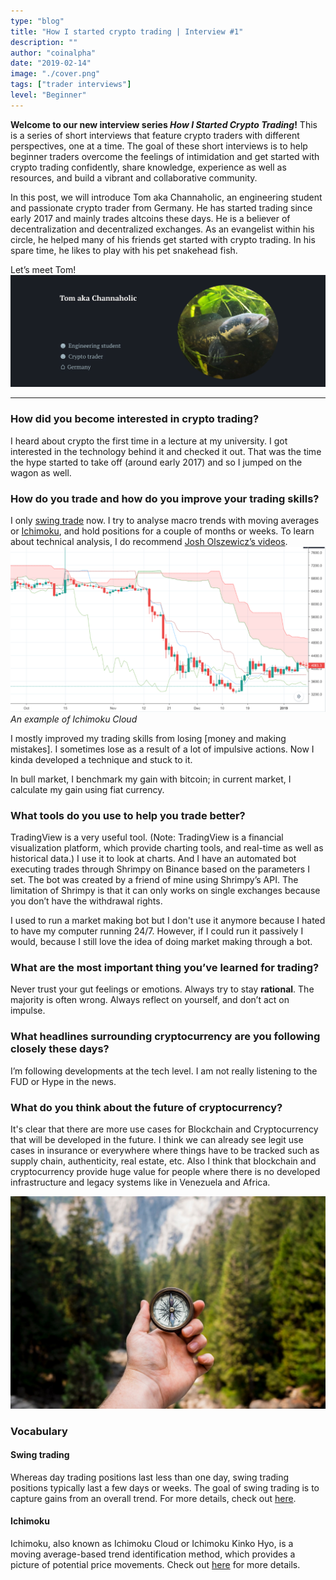 ```yaml
---
type: "blog"
title: "How I started crypto trading | Interview #1"
description: ""
author: "coinalpha"
date: "2019-02-14"
image: "./cover.png"
tags: ["trader interviews"]
level: "Beginner"
---
```

**Welcome to our new interview series *How I Started Crypto Trading*!** This is a series of short interviews that feature crypto traders with different perspectives, one at a time. The goal of these short interviews is to help beginner traders overcome the feelings of intimidation and get started with crypto trading confidently, share knowledge, experience as well as resources, and build a vibrant and collaborative community.

In this post, we will introduce Tom aka Channaholic, an engineering student and passionate crypto trader from Germany. He has started trading since early 2017 and mainly trades altcoins these days. He is a believer of decentralization and decentralized exchanges. As an evangelist within his circle, he helped many of his friends get started with crypto trading. In his spare time, he likes to play with his pet snakehead fish.

Let’s meet Tom!
![](./image-1.png)

<hr />

### How did you become interested in crypto trading?

I heard about crypto the first time in a lecture at my university. I got interested in the technology behind it and checked it out. That was the time the hype started to take off (around early 2017) and so I jumped on the wagon as well.

### How do you trade and how do you improve your trading skills?
I only [swing trade](#vocabulary) now. I try to analyse macro trends with moving averages or [Ichimoku](#vocabulary), and hold positions for a couple of months or weeks. To learn about technical analysis, I do recommend <a href="https://www.youtube.com/channel/UC587BAG9cLTYtJ7Q4CqcOnw" target="_blank">Josh Olszewicz’s videos</a>.
![image2](./image2.png)*An example of Ichimoku Cloud*

I mostly improved my trading skills from losing [money and making mistakes]. I sometimes lose as a result of a lot of impulsive actions. Now I kinda developed a technique and stuck to it.

In bull market, I benchmark my gain with bitcoin; in current market, I calculate my gain using fiat currency.

### What tools do you use to help you trade better?
TradingView is a very useful tool. (Note: TradingView is a financial visualization platform, which provide charting tools, and real-time as well as historical data.) I use it to look at charts. And I have an automated bot executing trades through Shrimpy on Binance based on the parameters I set. The bot was created by a friend of mine using Shrimpy’s API. The limitation of Shrimpy is that it can only works on single exchanges because you don’t have the withdrawal rights.

I used to run a market making bot but I don't use it anymore because I hated to have my computer running 24/7. However, if I could run it passively I would, because I still love the idea of doing market making through a bot.

### What are the most important thing you’ve learned for trading?
Never trust your gut feelings or emotions. Always try to stay **rational**. The majority is often wrong. Always reflect on yourself, and don’t act on impulse.

### What headlines surrounding cryptocurrency are you following closely these days?
I’m following developments at the tech level. I am not really listening to the FUD or Hype in the news.

### What do you think about the future of cryptocurrency?
It's clear that there are more use cases for Blockchain and Cryptocurrency that will be developed in the future. I think we can already see legit use cases in insurance or everywhere where things have to be tracked such as supply chain, authenticity, real estate, etc. Also I think that blockchain and cryptocurrency provide huge value for people where there is no developed infrastructure and legacy systems like in Venezuela and Africa.

![](./image3.jpg)

### Vocabulary

#### Swing trading
Whereas day trading positions last less than one day, swing trading positions typically last a few days or weeks. The goal of swing trading is to capture gains from an overall trend. For more details, check out <a href="https://www.ally.com/do-it-right/investing/swing-trading-strategy-guide/" target="_blank">here</a>.

#### Ichimoku
Ichimoku, also known as Ichimoku Cloud or Ichimoku Kinko Hyo, is a moving average-based trend identification method, which provides a picture of potential price movements. Check out <a href="https://www.investopedia.com/terms/i/ichimoku-cloud.asp" target="_blank">here</a> for more details.

